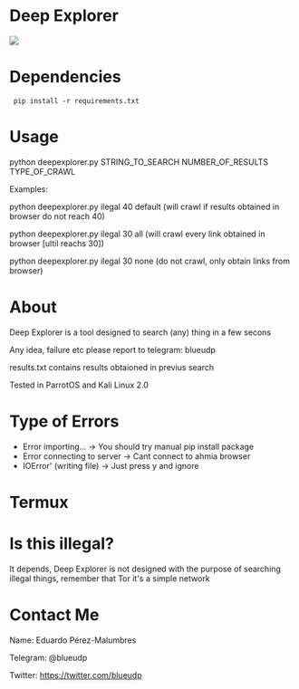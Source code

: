 # Deep Explorer
<a href="https://asciinema.org/a/XT6U3c9XqwSNN4vTetxssc0e9" target="_blank"><img src="https://asciinema.org/a/XT6U3c9XqwSNN4vTetxssc0e9.png" /></a>

# Dependencies
     pip install -r requirements.txt
# Usage

python deepexplorer.py STRING_TO_SEARCH NUMBER_OF_RESULTS TYPE_OF_CRAWL

Examples:

python deepexplorer.py ilegal 40 default (will crawl if results obtained in browser do not reach 40)

python deepexplorer.py ilegal 30 all (will crawl every link obtained in browser [ultil reachs 30])

python deepexplorer.py ilegal 30 none (do not crawl, only obtain links from browser)


# About
Deep Explorer is a tool designed to search (any) thing in a few secons

Any idea, failure etc please report to telegram: blueudp

results.txt contains results obtaioned in previus search

Tested in ParrotOS and Kali Linux 2.0

# Type of Errors
+ Error importing... -> You should try manual pip install package
+ Error connecting to server -> Cant connect to ahmia browser
+ IOError' (writing file) -> Just press y and ignore

# Termux


# Is this illegal?
It depends, Deep Explorer is not designed with the purpose of searching illegal things, remember that Tor it's a simple network

# Contact Me
Name: Eduardo Pérez-Malumbres

Telegram: @blueudp

Twitter: https://twitter.com/blueudp
